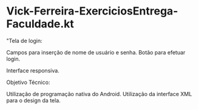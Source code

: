 # Vick-Ferreira-ExerciciosEntrega-Faculdade.kt
"Tela de login:

Campos para inserção de nome de usuário e senha.
Botão para efetuar login.

Interface responsiva.


Objetivo Técnico:

Utilização de programação nativa do Android.
Utilização da interface XML para o design da tela.
